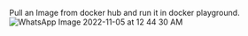 Pull an Image from docker hub and run it in docker playground.
![WhatsApp Image 2022-11-05 at 12 44 30 AM](https://user-images.githubusercontent.com/116262768/200058852-54aa0fc1-91e2-4d10-b589-e2272dec0f23.jpeg)
